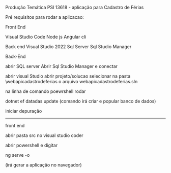 Produção Temática PSI 13618 - aplicação para Cadastro de Férias

Pré requisitos para rodar a aplicacao:

Front End

Visual Studio Code
Node js
Angular cli

Back end
Visual Studio 2022
Sql Server
Sql Studio Manager

Back-End

abrir SQL server
Abrir Sql Studio Manager e conectar

abrir visual Studio
abrir projeto/solucao
selecionar na pasta \webapicadastrodeferias o arquivo webapicadastrodeferias.sln



na linha de comando poewrshell rodar 

dotnet ef datadas update 
(comando irá criar e popular banco de dados)

iniciar depuração

*********
front end

abrir pasta src no visual studio coder

abrir powershell e digitar

ng serve -o

(irá gerar a aplicação no navegador)
